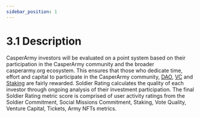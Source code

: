 ```yaml
---
sidebar_position: 1
---
```


# 3.1 Description

CasperArmy investors will be evaluated on a point system based on their participation in the CasperArmy community and the broader casperarmy.org ecosystem. This ensures that those who dedicate time, effort and capital to participate in the CasperArmy community, <a href="https://docs.casperarmy.org/docs/PRODUCTS%20AND%20SERVICES/2.2%20DAO">DAO</a>, <a href="https://docs.casperarmy.org/docs/PRODUCTS%20AND%20SERVICES/2.3%20Venture%20Capital">VC</a> and <a href="https://docs.casperarmy.org/docs/PRODUCTS%20AND%20SERVICES/2.9-staking">Staking</a> are fairly rewarded. Soldier Rating calculates the quality of each investor through ongoing analysis of their investment participation. The final Soldier Rating metric score is comprised of user activity ratings from the Soldier Commitment, Social Missions Commitment, Staking, Vote Quality, Venture Capital, Tickets, Army NFTs metrics.
